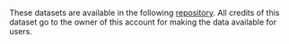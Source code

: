 These datasets are available in the following [repository](https://github.com/sapics/ip-location-db). All credits of this dataset go to the owner of this account for making the data available for users.
